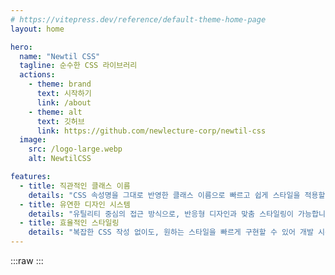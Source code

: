 ```yaml
---
# https://vitepress.dev/reference/default-theme-home-page
layout: home

hero:
  name: "Newtil CSS"
  tagline: 순수한 CSS 라이브러리
  actions:
    - theme: brand
      text: 시작하기
      link: /about
    - theme: alt
      text: 깃허브
      link: https://github.com/newlecture-corp/newtil-css
  image:
    src: /logo-large.webp
    alt: NewtilCSS

features:
  - title: 직관적인 클래스 이름
    details: "CSS 속성명을 그대로 반영한 클래스 이름으로 빠르고 쉽게 스타일을 적용할 수 있습니다"
  - title: 유연한 디자인 시스템
    details: "유틸리티 중심의 접근 방식으로, 반응형 디자인과 맞춤 스타일링이 가능합니다"
  - title: 효율적인 스타일링
    details: "복잡한 CSS 작성 없이도, 원하는 스타일을 빠르게 구현할 수 있어 개발 시간을 단축시킵니다."
---
```


<script setup>
import NewtilPreview from "./components/demo/NewtilPreview.vue";
</script>

:::raw
<NewtilPreview/>
:::
